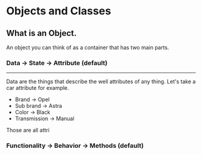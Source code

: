 # Objects and Classes

## What is an Object.
An object you can think of as a container that has two main parts.

### Data -> State -> Attribute (default)
<hr />
Data are the things that describe the well attributes of any thing.
Let's take a car attribute for example.

 - Brand -> Opel
 - Sub brand -> Astra
 - Color -> Black
 - Transmission -> Manual
 
 Those are all attri

###  Functionality -> Behavior -> Methods (default)
<!--stackedit_data:
eyJoaXN0b3J5IjpbLTIzODI1MDQ2NV19
-->
